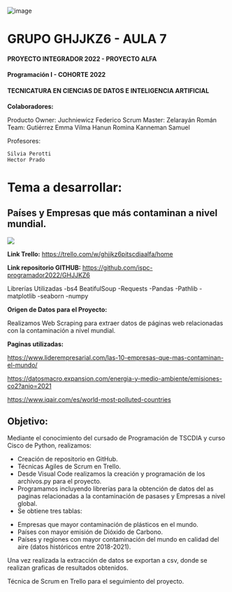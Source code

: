 ![image](https://user-images.githubusercontent.com/101228469/172445821-245dee9a-7c37-4f00-97b4-7c03965467f3.png)

# GRUPO GHJJKZ6 - AULA 7

#### PROYECTO INTEGRADOR 2022 - PROYECTO ALFA
#### Programación I - COHORTE 2022

#### TECNICATURA EN CIENCIAS DE DATOS E INTELIGENCIA ARTIFICIAL

**Colaboradores:**

Producto Owner: Juchniewicz Federico 
Scrum Master: Zelarayán Román 
Team:
		Gutiérrez Emma Vilma 
		Hanun Romina 
		Kanneman Samuel 

Profesores:

	Silvia Perotti
	Hector Prado

# Tema a desarrollar:
## Países y Empresas que más contaminan a nivel mundial.
![](https://economiasustentable.com/wp-content/uploads/2021/10/greenpeace-plasticos-contaminacion.jpg)

**Link Trello:**
https://trello.com/w/ghjjkz6pitscdiaalfa/home

**Link repositorio GITHUB:**
https://github.com/ispc-programador2022/GHJJKZ6

Librerías Utilizadas
-bs4 BeatifulSoup
-Requests
-Pandas
-Pathlib
-matplotlib
-seaborn
-numpy 

**Origen de Datos para el Proyecto:**

Realizamos Web Scraping para extraer datos de páginas web relacionadas con la contaminación a nivel mundial.

**Paginas utilizadas:**

https://www.liderempresarial.com/las-10-empresas-que-mas-contaminan-el-mundo/

https://datosmacro.expansion.com/energia-y-medio-ambiente/emisiones-co2?anio=2021

https://www.iqair.com/es/world-most-polluted-countries

## Objetivo:

Mediante el conocimiento del cursado de Programación de TSCDIA y curso Cisco de Python, realizamos:

* Creación de repositorio en GitHub.
* Técnicas Agiles de Scrum en Trello.
* Desde Visual Code realizamos la creación y programación de los archivos.py para el proyecto.
* Programamos incluyendo librerías para la obtención de datos del as paginas relacionadas a la contaminación de pasases y Empresas a nivel global.
* Se obtiene tres tablas: 
- Empresas que mayor contaminación de plásticos en el mundo.
- Países con mayor emisión de Dióxido de Carbono.
- Países y regiones con mayor contaminación del mundo en calidad del aire (datos históricos entre 2018-2021).

Una vez realizada la extracción de datos se exportan a csv, donde se realizan graficas de resultados obtenidos.

Técnica de Scrum en Trello para el seguimiento del proyecto.
